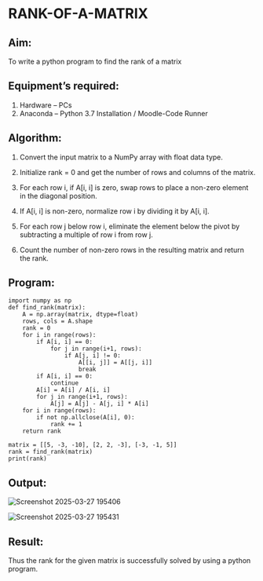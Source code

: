 # RANK-OF-A-MATRIX
## Aim:
To write a python program to find the rank of a matrix
## Equipment’s required:
1. 	Hardware – PCs
2. 	Anaconda – Python 3.7 Installation / Moodle-Code Runner
## Algorithm:
1. Convert the input matrix to a NumPy array with float data type.

2. Initialize rank = 0 and get the number of rows and columns of the matrix.

3. For each row i, if A[i, i] is zero, swap rows to place a non-zero element in the diagonal position.

4. If A[i, i] is non-zero, normalize row i by dividing it by A[i, i].

5. For each row j below row i, eliminate the element below the pivot by subtracting a multiple of row i from row j.

6. Count the number of non-zero rows in the resulting matrix and return the rank. 
## Program:
```
import numpy as np
def find_rank(matrix):
    A = np.array(matrix, dtype=float)
    rows, cols = A.shape
    rank = 0
    for i in range(rows):
        if A[i, i] == 0:
            for j in range(i+1, rows):
                if A[j, i] != 0:
                    A[[i, j]] = A[[j, i]]  
                    break
        if A[i, i] == 0:
            continue
        A[i] = A[i] / A[i, i]
        for j in range(i+1, rows):
            A[j] = A[j] - A[j, i] * A[i]
    for i in range(rows):
        if not np.allclose(A[i], 0): 
            rank += 1
    return rank

matrix = [[5, -3, -10], [2, 2, -3], [-3, -1, 5]]
rank = find_rank(matrix)
print(rank)
```
## Output:

![Screenshot 2025-03-27 195406](https://github.com/user-attachments/assets/58af726e-6751-4c33-a830-abf18942a65e)

![Screenshot 2025-03-27 195431](https://github.com/user-attachments/assets/e8e0d758-9798-48b3-aedb-2b5cef2fea29)

## Result:
Thus the rank for the given matrix is successfully solved by  using a python program.

